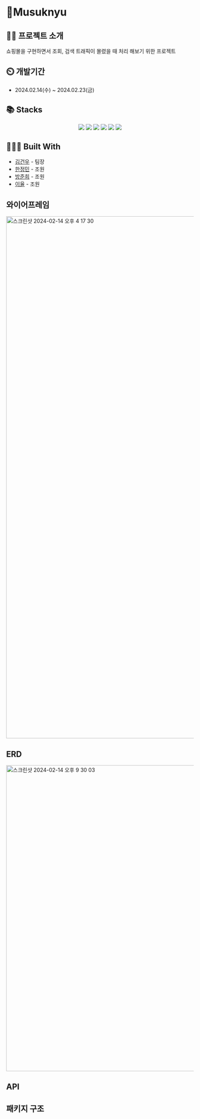 # Musuknyu

## 👨‍🏫 프로젝트 소개
쇼핑몰을 구현하면서 조회, 검색 트래픽이 몰렸을 때 처리 해보기 위한 프로젝트

## ⏲️ 개발기간
- 2024.02.14(수) ~ 2024.02.23(금)

## 📚️ Stacks
<div align=center>
  <img src="https://img.shields.io/badge/kotlin-7F52FF?style=for-the-badge&logo=kotlin&logoColor=white">
  <img src="https://img.shields.io/badge/git-F05032?style=for-the-badge&logo=git&logoColor=white">
  <img src="https://img.shields.io/badge/github-181717?style=for-the-badge&logo=github&logoColor=white">
  <img src="https://img.shields.io/badge/supabase-3FCF8E?style=for-the-badge&logo=supabase&logoColor=white">
  <img src="https://img.shields.io/badge/spring-6DB33F?style=for-the-badge&logo=spring&logoColor=white">
  <img src="https://img.shields.io/badge/springboot-6DB33F?style=for-the-badge&logo=springboot&logoColor=white">
</div>

## 👨🏻‍💻 Built With

* [김건우](https://github.com/hongdul) - 팀장
* [한정민](https://github.com/) - 조원 
* [방준희](https://github.com/) - 조원
* [이율](https://github.com/) - 조원


## 와이어프레임

<img width="1399" alt="스크린샷 2024-02-14 오후 4 17 30" src="https://github.com/bangjunhee/musuknyu/assets/48382951/c6ed3396-c0a8-4611-83fe-fbc73df778c2">


## ERD

<img width="820" alt="스크린샷 2024-02-14 오후 9 30 03" src="https://github.com/bangjunhee/musuknyu/assets/48382951/54157c7c-c2b6-44f0-8dd2-69171aa6fc3e">


## API


## 패키지 구조

